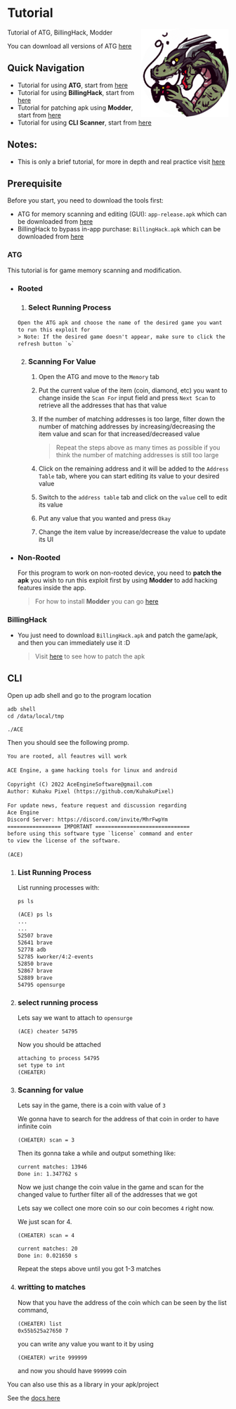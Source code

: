 # **Tutorial**
<img width="200" height="200" src="/assets/icon.png" align="right">

Tutorial of ATG, BillingHack, Modder 

You can download all versions of ATG [here](https://github.com/KuhakuPixel/AceTheGame/releases/latest)

## Quick Navigation

- Tutorial for using **ATG**, start from [here](#atg)
- Tutorial for using **BillingHack**, start from [here](#billinghack) 
- Tutorial for patching apk using **Modder**, start from [here](#modder)
- Tutorial for using **CLI Scanner**, start from [here](#cli)

## Notes: 
- This is only a brief tutorial,
for more in depth and real practice visit [here](https://github.com/KuhakuPixel/AceTheGame/tree/master/tutorial)

## Prerequisite
Before you start, you need to download the tools first:
- ATG for memory scanning and editing (GUI): `app-release.apk` which can be downloaded from [here](https://github.com/KuhakuPixel/AceTheGame/releases/latest)
- BillingHack to bypass in-app purchase: `BillingHack.apk` which can be downloaded from [here](links)

### ATG 
This tutorial is for game memory scanning and modification.
- ### Rooted
	1. ### Select Running Process
      Open the ATG apk and choose the name of the desired game you want to run this exploit for
      > Note: If the desired game doesn't appear, make sure to click the refresh button `↻`

   2. ### Scanning For Value

      1. Open the ATG and move to the `Memory` tab 
      
      2. Put the current value of the item (coin, diamond, etc) you want to change inside the `Scan For` input field and press `Next Scan` to retrieve all the addresses that has that value

      3. If the number of matching addresses is too large, filter down the number of matching addresses by increasing/decreasing the item value and scan for that increased/decreased value
         > Repeat the steps above as many times as possible if you think the number of matching addresses is still too large
      4. Click on the remaining address and it will be added to the `Address Table` tab, where you can start editing its value to your desired value
      5. Switch to the `address table` tab and click on the `value` cell to edit its value
      6. Put any value that you wanted and press `Okay`
      7. Change the item value by increase/decrease the value to update its UI

- ### Non-Rooted
	For this program to work on non-rooted device, you need to **patch the apk** you wish to run this exploit first by using **Modder** to add hacking features inside the app.
	> For how to install **Modder** you can go [here](#modder)

   
      
### BillingHack
- You just need to download `BillingHack.apk` and patch the game/apk, and then you can immediately use it :D
   > Visit [here](https://github.com/vlenv/AceTheGame/blob/master/installation_guide.md) to see how to patch the apk

## CLI
   Open up adb shell and go to the program location
   ```
   adb shell
   cd /data/local/tmp
   ```

   ```
   ./ACE
   ```
   Then you should see the following promp.
   ```
   You are rooted, all feautres will work

   ACE Engine, a game hacking tools for linux and android

   Copyright (C) 2022 AceEngineSoftware@gmail.com
   Author: Kuhaku Pixel (https://github.com/KuhakuPixel)

   For update news, feature request and discussion regarding 
   Ace Engine
   Discord Server: https://discord.com/invite/MhrFwpYm
   ================= IMPORTANT ==============================
   before using this software type `license` command and enter
   to view the license of the software.

   (ACE) 
   ```
   1. ### List Running Process
      List running processes with:
      ```
      ps ls
      ```

      ```
      (ACE) ps ls
      ...
      ...
      52507 brave
      52641 brave
      52778 adb
      52785 kworker/4:2-events
      52850 brave
      52867 brave
      52889 brave
      54795 opensurge
      ```
   1. ### select running process
      Lets say we want to attach to `opensurge`
      ```
      (ACE) cheater 54795
      ```
      Now you should be attached
      ```
      attaching to process 54795 
      set type to int
      (CHEATER)
      ```


   1. ### Scanning for value
      Lets say in the game, there is a coin with value of `3`

      We gonna have to search for the address of that coin in order to have infinite coin

      ```
      (CHEATER) scan = 3
      ```

      Then its gonna take a while and output something like:

      ```
      current matches: 13946
      Done in: 1.347762 s
      ```

      Now we just change the coin value in the game and scan for the changed value to further filter all of the addresses that we got

      Lets say we collect one more coin so our coin becomes `4` right now.

      We just scan for 4.

      ```
      (CHEATER) scan = 4
      ```

      ```
      current matches: 20
      Done in: 0.021650 s
      ```

      Repeat the steps above until you got 1-3 matches

   1. ### writting to matches
      Now that you have the address of the coin which can be seen by the list command,
      ```
      (CHEATER) list
      0x55b525a27650 7
      ```
      you can write any value you want to it by using
      ```
      (CHEATER) write 999999
      ```
      and now you should have `999999` coin




   You can also use this as a library in your apk/project

   See the [docs here](https://github.com/KuhakuPixel/AceTheGame/blob/master/ACE/readme.md)
